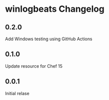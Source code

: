 # winlogbeats Changelog

## 0.2.0

Add Windows testing using GitHub Actions

## 0.1.0

Update resource for Chef 15

## 0.0.1

Initial relase
